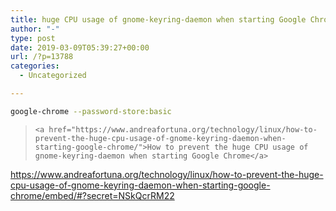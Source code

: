 ```yaml
---
title: huge CPU usage of gnome-keyring-daemon when starting Google Chrome
author: "-"
type: post
date: 2019-03-09T05:39:27+00:00
url: /?p=13788
categories:
  - Uncategorized

---
```

```bash
google-chrome --password-store:basic
```

<blockquote class="wp-embedded-content" data-secret="NSkQcrRM22">
  
    <a href="https://www.andreafortuna.org/technology/linux/how-to-prevent-the-huge-cpu-usage-of-gnome-keyring-daemon-when-starting-google-chrome/">How to prevent the huge CPU usage of gnome-keyring-daemon when starting Google Chrome</a>
  
</blockquote>

https://www.andreafortuna.org/technology/linux/how-to-prevent-the-huge-cpu-usage-of-gnome-keyring-daemon-when-starting-google-chrome/embed/#?secret=NSkQcrRM22